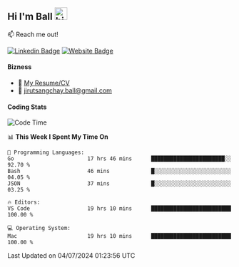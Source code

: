 ## Hi I'm Ball <img src="https://user-images.githubusercontent.com/1303154/88677602-1635ba80-d120-11ea-84d8-d263ba5fc3c0.gif" width="28px" height="28px" alt="hi">
 
:mailbox: Reach me out!

[![Linkedin Badge](https://img.shields.io/badge/-Jirut-0e76a8?style=flat&labelColor=0e76a8&logo=linkedin&logoColor=white)](https://www.linkedin.com/in/jirut-sangchay-338370251)
[![Website Badge](https://img.shields.io/badge/Website-184aa8?logo=website&logoColor=)](https://resume-jirut.web.app)

<!-- TODO: Add last video link -->
#### Bizness
- :paperclip: [My Resume/CV](https://github.com/Jirut01/Jirut01/blob/main/resume_jirut.pdf)
- :email: jirutsangchay.ball@gmail.com

#### Coding Stats


<!--START_SECTION:waka-->
![Code Time](http://img.shields.io/badge/Code%20Time-1%2C289%20hrs%2055%20mins-blue)

📊 **This Week I Spent My Time On** 

```text
💬 Programming Languages: 
Go                       17 hrs 46 mins      ███████████████████████░░   92.70 % 
Bash                     46 mins             █░░░░░░░░░░░░░░░░░░░░░░░░   04.05 % 
JSON                     37 mins             █░░░░░░░░░░░░░░░░░░░░░░░░   03.25 % 

🔥 Editors: 
VS Code                  19 hrs 10 mins      █████████████████████████   100.00 % 

💻 Operating System: 
Mac                      19 hrs 10 mins      █████████████████████████   100.00 % 
```


 Last Updated on 04/07/2024 01:23:56 UTC
<!--END_SECTION:waka-->
